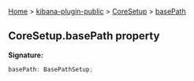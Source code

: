 [Home](./index) &gt; [kibana-plugin-public](./kibana-plugin-public.md) &gt; [CoreSetup](./kibana-plugin-public.coresetup.md) &gt; [basePath](./kibana-plugin-public.coresetup.basepath.md)

## CoreSetup.basePath property

<b>Signature:</b>

```typescript
basePath: BasePathSetup;
```

